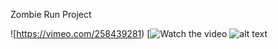 Zombie Run Project

![https://vimeo.com/258439281)
[![Watch the video](https://vimeo.com/258439281)
![alt text](https://challengepost-s3-challengepost.netdna-ssl.com/photos/production/software_photos/000/610/580/datas/gallery.jpg)
